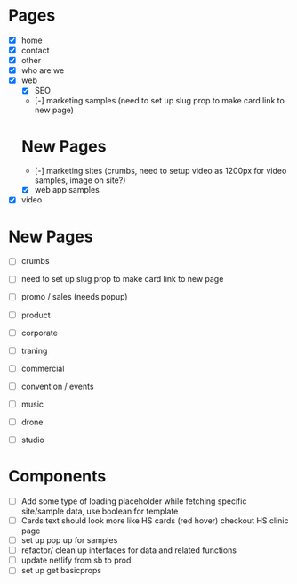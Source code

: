 # Pages
- [x] home
- [x] contact
- [x] other
- [x] who are we
- [x] web
  - [x] SEO
  - [-] marketing samples (need to set up slug prop to make card link to new page)
  # New Pages
    - [-] marketing sites (crumbs, need to setup video as 1200px for video samples, image on site?)
  - [x] web app samples
- [x] video
# New Pages
 - [ ] crumbs
 - [ ] need to set up slug prop to make card link to new page
  - [ ] promo / sales (needs popup)
  - [ ] product
  - [ ] corporate
  - [ ] traning
  - [ ] commercial
  - [ ] convention / events
  - [ ] music
  - [ ] drone
  - [ ] studio




# Components
- [ ] Add some type of loading placeholder while fetching specific site/sample data, use boolean for template
- [ ] Cards text should look more like HS cards (red hover) checkout HS clinic page
- [ ] set up pop up for samples
- [ ] refactor/ clean up interfaces for data and related functions
- [ ] update netlify from sb to prod
- [ ] set up get basicprops
